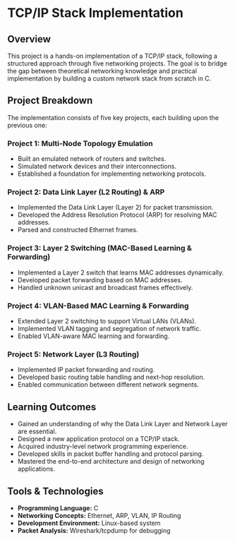 # TCP/IP Stack Implementation

## Overview

This project is a hands-on implementation of a TCP/IP stack, following a structured approach through five networking projects. The goal is to bridge the gap between theoretical networking knowledge and practical implementation by building a custom network stack from scratch in C.

## Project Breakdown

The implementation consists of five key projects, each building upon the previous one:

### Project 1: Multi-Node Topology Emulation
- Built an emulated network of routers and switches.
- Simulated network devices and their interconnections.
- Established a foundation for implementing networking protocols.

### Project 2: Data Link Layer (L2 Routing) & ARP
- Implemented the Data Link Layer (Layer 2) for packet transmission.
- Developed the Address Resolution Protocol (ARP) for resolving MAC addresses.
- Parsed and constructed Ethernet frames.

### Project 3: Layer 2 Switching (MAC-Based Learning & Forwarding)
- Implemented a Layer 2 switch that learns MAC addresses dynamically.
- Developed packet forwarding based on MAC addresses.
- Handled unknown unicast and broadcast frames effectively.

### Project 4: VLAN-Based MAC Learning & Forwarding
- Extended Layer 2 switching to support Virtual LANs (VLANs).
- Implemented VLAN tagging and segregation of network traffic.
- Enabled VLAN-aware MAC learning and forwarding.

### Project 5: Network Layer (L3 Routing)
- Implemented IP packet forwarding and routing.
- Developed basic routing table handling and next-hop resolution.
- Enabled communication between different network segments.

## Learning Outcomes

- Gained an understanding of why the Data Link Layer and Network Layer are essential.
- Designed a new application protocol on a TCP/IP stack.
- Acquired industry-level network programming experience.
- Developed skills in packet buffer handling and protocol parsing.
- Mastered the end-to-end architecture and design of networking applications.


## Tools & Technologies

- **Programming Language:** C
- **Networking Concepts:** Ethernet, ARP, VLAN, IP Routing
- **Development Environment:** Linux-based system
- **Packet Analysis:** Wireshark/tcpdump for debugging
